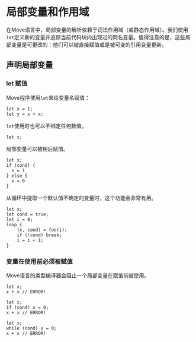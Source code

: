 # 局部变量和作用域

在Move语言中，局部变量的解析依赖于词法作用域（或静态作用域）。我们使用`let`定义新的变量并追踪当前代码块内出现过的同名变量。值得注意的是，这些局部变量是可更改的：他们可以被直接赋值或是被可变的引用变量更新。

## 声明局部变量
### let 赋值
Move程序使用`let`来给变量名赋值：
```
let x = 1;
let y = x + x:
```
`let`使用时也可以不绑定任何数值。
```
let x;
```
局部变量可以被稍后赋值。
```
let x;
if (cond) {
  x = 1
} else {
  x = 0
}
```
从循环中提取一个默认值不确定的变量时，这个功能会非常有用。
```
let x;
let cond = true;
let i = 0;
loop {
    (x, cond) = foo(i);
    if (!cond) break;
    i = i + 1;
}
```
### 变量在使用前必须被赋值
Move语言的类型编译器会阻止一个局部变量在赋值前被使用。
```
let x;
x + x // ERROR!
```
```
let x;
if (cond) x = 0;
x + x // ERROR!
```
```
let x;
while (cond) x = 0;
x + x // ERROR!
```
